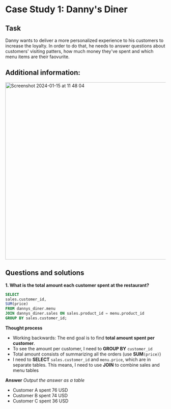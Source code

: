# Case Study 1: Danny's Diner

## Task
Danny wants to deliver a more personalized experience to his customers to increase the loyalty. In order to do that, he needs to answer questions about customers' visiting patters, how much money they've spent and which menu items are their faovurite.

## Additional information: 
<img width="556" alt="Screenshot 2024-01-15 at 11 48 04" src="https://github.com/mbergg/Portfolio/assets/102917473/506ab7a9-7b33-43b6-8969-de12092c3c83">

## Questions and solutions

**1. What is the total amount each customer spent at the restaurant?**

```sql 
SELECT
sales.customer_id,
SUM(price)
FROM dannys_diner.menu
JOIN dannys_diner.sales ON sales.product_id = menu.product_id
GROUP BY sales.customer_id;
``` 

**Thought process**
* Working backwards: The end goal is to find **total amount spent per customer**. 
* To see the amount per customer, I need to **GROUP BY** `customer_id`
* Total amount consists of summarizing all the orders (use **SUM**`(price)`)
* I need to **SELECT** `sales.customer_id` and `menu.price`, which are in separate tables. This means, I need to use **JOIN** to combine sales and menu tables

**Answer**
_Output the answer as a table_

- Customer A spent 76 USD
- Customer B spent 74 USD
- Customer C spent 36 USD
